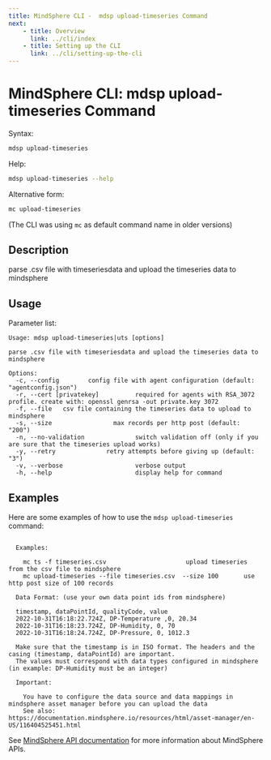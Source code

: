 ```yaml
---
title: MindSphere CLI -  mdsp upload-timeseries Command
next:
    - title: Overview
      link: ../cli/index
    - title: Setting up the CLI
      link: ../cli/setting-up-the-cli
---
```


# MindSphere CLI: mdsp upload-timeseries Command

Syntax:

```bash
mdsp upload-timeseries
```

Help:

```bash
mdsp upload-timeseries --help
```

Alternative form:

```bash
mc upload-timeseries
```

(The CLI was using `mc` as default command name in older versions)

## Description

parse .csv file with timeseriesdata and upload the timeseries data to mindsphere

## Usage

Parameter list:

```text
Usage: mdsp upload-timeseries|uts [options]

parse .csv file with timeseriesdata and upload the timeseries data to mindsphere

Options:
  -c, --config        config file with agent configuration (default: "agentconfig.json")
  -r, --cert [privatekey]          required for agents with RSA_3072 profile. create with: openssl genrsa -out private.key 3072
  -f, --file   csv file containing the timeseries data to upload to mindsphere
  -s, --size                 max records per http post (default: "200")
  -n, --no-validation              switch validation off (only if you are sure that the timeseries upload works)
  -y, --retry              retry attempts before giving up (default: "3")
  -v, --verbose                    verbose output
  -h, --help                       display help for command

```

## Examples

Here are some examples of how to use the `mdsp upload-timeseries` command:

```text

  Examples:

    mc ts -f timeseries.csv 					 upload timeseries from the csv file to mindsphere 
    mc upload-timeseries --file timeseries.csv  --size 100  	 use http post size of 100 records 

  Data Format: (use your own data point ids from mindsphere)

  timestamp, dataPointId, qualityCode, value
  2022-10-31T16:18:22.724Z, DP-Temperature ,0, 20.34
  2022-10-31T16:18:23.724Z, DP-Humidity, 0, 70
  2022-10-31T16:18:24.724Z, DP-Pressure, 0, 1012.3

  Make sure that the timestamp is in ISO format. The headers and the casing (timestamp, dataPointId) are important.
  The values must correspond with data types configured in mindsphere (in example: DP-Humidity must be an integer)

  Important:

    You have to configure the data source and data mappings in mindsphere asset manager before you can upload the data
    See also: https://documentation.mindsphere.io/resources/html/asset-manager/en-US/116404525451.html

```

See [MindSphere API documentation](https://documentation.mindsphere.io/MindSphere/apis/index.html) for more information about MindSphere APIs.